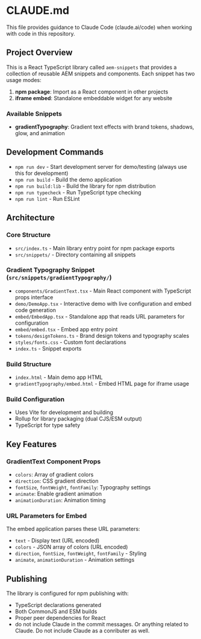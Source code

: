 # CLAUDE.md

This file provides guidance to Claude Code (claude.ai/code) when working with code in this repository.

## Project Overview

This is a React TypeScript library called `aem-snippets` that provides a collection of reusable AEM snippets and components. Each snippet has two usage modes:
1. **npm package**: Import as a React component in other projects
2. **iframe embed**: Standalone embeddable widget for any website

### Available Snippets
- **gradientTypography**: Gradient text effects with brand tokens, shadows, glow, and animation

## Development Commands

- `npm run dev` - Start development server for demo/testing (always use this for development)
- `npm run build` - Build the demo application
- `npm run build:lib` - Build the library for npm distribution
- `npm run typecheck` - Run TypeScript type checking
- `npm run lint` - Run ESLint

## Architecture

### Core Structure
- `src/index.ts` - Main library entry point for npm package exports
- `src/snippets/` - Directory containing all snippets

### Gradient Typography Snippet (`src/snippets/gradientTypography/`)
- `components/GradientText.tsx` - Main React component with TypeScript props interface
- `demo/DemoApp.tsx` - Interactive demo with live configuration and embed code generation
- `embed/EmbedApp.tsx` - Standalone app that reads URL parameters for configuration
- `embed/embed.tsx` - Embed app entry point
- `tokens/designTokens.ts` - Brand design tokens and typography scales
- `styles/fonts.css` - Custom font declarations
- `index.ts` - Snippet exports

### Build Structure
- `index.html` - Main demo app HTML
- `gradientTypography/embed.html` - Embed HTML page for iframe usage

### Build Configuration
- Uses Vite for development and building
- Rollup for library packaging (dual CJS/ESM output)
- TypeScript for type safety

## Key Features

### GradientText Component Props
- `colors`: Array of gradient colors
- `direction`: CSS gradient direction
- `fontSize`, `fontWeight`, `fontFamily`: Typography settings
- `animate`: Enable gradient animation
- `animationDuration`: Animation timing

### URL Parameters for Embed
The embed application parses these URL parameters:
- `text` - Display text (URL encoded)
- `colors` - JSON array of colors (URL encoded)
- `direction`, `fontSize`, `fontWeight`, `fontFamily` - Styling
- `animate`, `animationDuration` - Animation settings

## Publishing

The library is configured for npm publishing with:
- TypeScript declarations generated
- Both CommonJS and ESM builds
- Proper peer dependencies for React
- do not include Claude in the commit messages. Or anything related to Claude. Do not include Claude as a conributer as well.